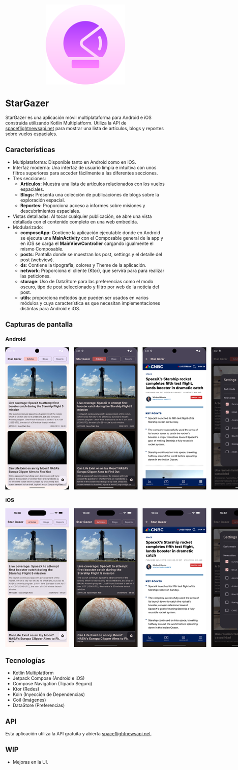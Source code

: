 
<div style="text-align: center;">
    <img src="screenshots/star_gazer_icon.png" alt="StarGazer icon" width="250"/>
</div>

# StarGazer

StarGazer es una aplicación móvil multiplataforma para Android e iOS construida utilizando Kotlin Multiplatform. Utiliza la API de [spaceflightnewsapi.net](https://www.spaceflightnewsapi.net/) para mostrar una lista de artículos, blogs y reportes sobre vuelos espaciales.

## Características

*   Multiplataforma: Disponible tanto en Android como en iOS.
*   Interfaz moderna: Una interfaz de usuario limpia e intuitiva con unos filtros superiores para acceder fácilmente a las diferentes secciones.
*   Tres secciones:
    *   **Artículos:** Muestra una lista de artículos relacionados con los vuelos espaciales.
    *   **Blogs:** Presenta una colección de publicaciones de blogs sobre la exploración espacial.
    *   **Reportes:** Proporciona acceso a informes sobre misiones y descubrimientos espaciales.
*   Vistas detalladas: Al tocar cualquier publicación, se abre una vista detallada con el contenido completo en una web embedida.
*   Modularizado:
    *   **composeApp**: Contiene la aplicación ejecutable donde en Android se ejecuta una **MainActivity** con el Composable general de la app y en iOS se carga el **MainViewController** cargando igualmente el mismo Composable.
    *   **posts**: Pantalla donde se muestran los post, settings y el detalle del post (webview).
    *   **ds**: Contiene la tipografía, colores y Theme de la aplicación.
    *   **network**: Proporciona el cliente (Ktor), que servirá para para realizar las peticiones.
    *   **storage**: Uso de DataStore para las preferencias como el modo oscuro, tipo de post seleccionado y filtro por web de la noticia del post.
    *   **utils**: proporciona métodos que pueden ser usados en varios módulos y cuya característica es que necesitan implementaciones distintas para Android e iOS.

## Capturas de pantalla

### Android

<div style="display: flex; justify-content: space-between;">
    <img src="screenshots/Post_Android_Light.png" alt="Android Light" width="200" style="margin-right: 16px;"/>
<img src="screenshots/Post_Android_Dark.png" alt="Android Dark" width="200" style="margin-right: 16px;">
<img src="screenshots/Detail_Android.png" alt="Android Detail" width="200" style="margin-right: 16px;">
<img src="screenshots/Settings_Android.png" alt="Android Settings" width="200">
</div>

### iOS

<div style="display: flex; justify-content: space-between;">
    <img src="screenshots/Post_iOS_Light.png" alt="iOS Light" width="200" style="margin-right: 16px;"/>
<img src="screenshots/Post_iOS_Dark.png" alt="iOS Dark" width="200" style="margin-right: 16px;">
<img src="screenshots/Detail_iOS.png" alt="iOS Detail" width="200" style="margin-right: 16px;">
<img src="screenshots/Settings_iOS.png" alt="iOS Settings" width="200">
</div>

## Tecnologías

*   Kotlin Multiplatform
*   Jetpack Compose (Android e iOS)
*   Compose Navigation (Tipado Seguro)
*   Ktor (Redes)
*   Koin (Inyección de Dependencias)
*   Coil (Imágenes)
*   DataStore (Preferencias)

## API

Esta aplicación utiliza la API gratuita y abierta [spaceflightnewsapi.net](https://www.spaceflightnewsapi.net/).

## WIP

*   Mejoras en la UI.
